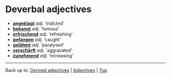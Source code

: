 # Deverbal adjectives

- **[angeklagt](a/an/angeklagt.md)** *adj.* ‘indicted’
- **[bekannt](b/be/bekannt.md)** *adj.* ‘famous’
- **[erfrischend](e/er/erfrischend.md)** *adj.* ‘refreshing’
- **[gefangen](g/ge/gefangen.md)** *adj.* ‘caught’
- **[gelähmt](g/ge/gelaehmt.md)** *adj.* ‘paralysed’
- **[verschärft](v/ve/verschaerft.md)** *adj.* ‘aggravated’
- **[zunehmend](z/zu/zunehmend.md)** *adj.* ‘increasing’

----

Back up to: [Derived adjectives](derivedAdjectives.md) | [Adjectives](index.md) | [Top](../index.md)
